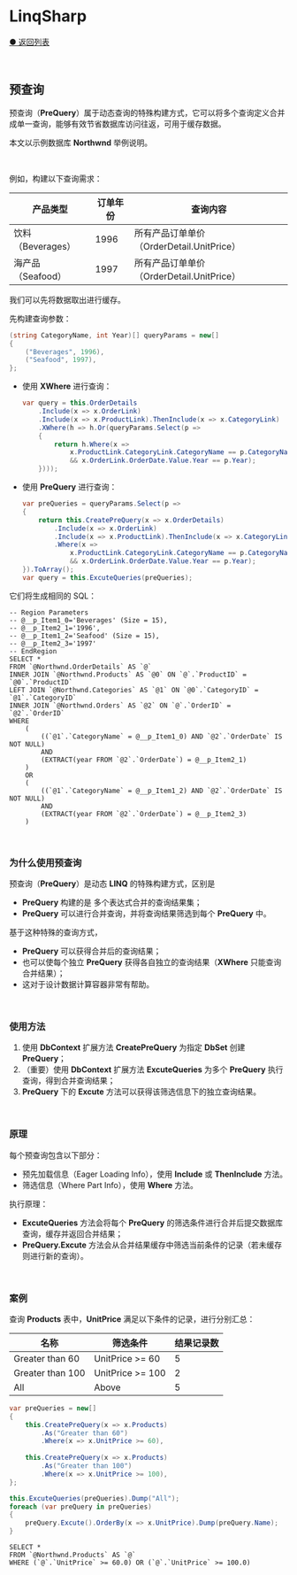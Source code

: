 # LinqSharp

[● 返回列表](https://github.com/zmjack/LinqSharp/blob/master/README-CN.md)

<br/>

## 预查询

预查询（**PreQuery**）属于动态查询的特殊构建方式，它可以将多个查询定义合并成单一查询，能够有效节省数据库访问往返，可用于缓存数据。

本文以示例数据库 **Northwnd** 举例说明。

<br/>

例如，构建以下查询需求：

| 产品类型          | 订单年份 | 查询内容                                  |
| ----------------- | -------- | ----------------------------------------- |
| 饮料（Beverages） | 1996     | 所有产品订单单价（OrderDetail.UnitPrice） |
| 海产品（Seafood） | 1997     | 所有产品订单单价（OrderDetail.UnitPrice） |

我们可以先将数据取出进行缓存。

先构建查询参数：

```csharp
(string CategoryName, int Year)[] queryParams = new[]
{
    ("Beverages", 1996),
    ("Seafood", 1997),
};
```

- 使用 **XWhere** 进行查询：
  

    ```csharp
    var query = this.OrderDetails
        .Include(x => x.OrderLink)
        .Include(x => x.ProductLink).ThenInclude(x => x.CategoryLink)
        .XWhere(h => h.Or(queryParams.Select(p =>
        {
            return h.Where(x => 
    			x.ProductLink.CategoryLink.CategoryName == p.CategoryName 
    			&& x.OrderLink.OrderDate.Value.Year == p.Year);
        })));
    ```

- 使用 **PreQuery** 进行查询：

    ```csharp
    var preQueries = queryParams.Select(p =>
    {
        return this.CreatePreQuery(x => x.OrderDetails)
            .Include(x => x.OrderLink)
            .Include(x => x.ProductLink).ThenInclude(x => x.CategoryLink)
            .Where(x =>
            	x.ProductLink.CategoryLink.CategoryName == p.CategoryName
                && x.OrderLink.OrderDate.Value.Year == p.Year);
    }).ToArray();
    var query = this.ExcuteQueries(preQueries);
    ```

它们将生成相同的 SQL：

```mysql
-- Region Parameters
-- @__p_Item1_0='Beverages' (Size = 15), 
-- @__p_Item2_1='1996', 
-- @__p_Item1_2='Seafood' (Size = 15), 
-- @__p_Item2_3='1997'
-- EndRegion
SELECT *
FROM `@Northwnd.OrderDetails` AS `@`
INNER JOIN `@Northwnd.Products` AS `@0` ON `@`.`ProductID` = `@0`.`ProductID`
LEFT JOIN `@Northwnd.Categories` AS `@1` ON `@0`.`CategoryID` = `@1`.`CategoryID`
INNER JOIN `@Northwnd.Orders` AS `@2` ON `@`.`OrderID` = `@2`.`OrderID`
WHERE 
    (
        ((`@1`.`CategoryName` = @__p_Item1_0) AND `@2`.`OrderDate` IS NOT NULL)
        AND 
        (EXTRACT(year FROM `@2`.`OrderDate`) = @__p_Item2_1)
    )
    OR 
    (
        ((`@1`.`CategoryName` = @__p_Item1_2) AND `@2`.`OrderDate` IS NOT NULL)
        AND 
        (EXTRACT(year FROM `@2`.`OrderDate`) = @__p_Item2_3)
    )
```

<br/>

### 为什么使用预查询

预查询（**PreQuery**）是动态 **LINQ** 的特殊构建方式，区别是

- **PreQuery** 构建的是 多个表达式合并的查询结果集；
- **PreQuery** 可以进行合并查询，并将查询结果筛选到每个 **PreQuery** 中。

基于这种特殊的查询方式，

- **PreQuery** 可以获得合并后的查询结果；
- 也可以使每个独立 **PreQuery** 获得各自独立的查询结果（**XWhere** 只能查询合并结果）；
- 这对于设计数据计算容器非常有帮助。

<br/>

### 使用方法

1. 使用 **DbContext** 扩展方法 **CreatePreQuery** 为指定 **DbSet** 创建 **PreQuery**；
2. （重要）使用 **DbContext** 扩展方法 **ExcuteQueries** 为多个 **PreQuery** 执行查询，得到合并查询结果；
3.  **PreQuery** 下的 **Excute** 方法可以获得该筛选信息下的独立查询结果。

<br/>

### 原理

每个预查询包含以下部分：

- 预先加载信息（Eager Loading Info），使用 **Include** 或 **ThenInclude** 方法。
- 筛选信息（Where Part Info），使用 **Where** 方法。

执行原理：

- **ExcuteQueries** 方法会将每个 **PreQuery** 的筛选条件进行合并后提交数据库查询，缓存并返回合并结果；
- **PreQuery.Excute** 方法会从合并结果缓存中筛选当前条件的记录（若未缓存则进行新的查询）。

<br/>

### 案例

查询 **Products** 表中，**UnitPrice** 满足以下条件的记录，进行分别汇总：

| 名称             | 筛选条件         | 结果记录数 |
| ---------------- | ---------------- | ---------- |
| Greater than 60  | UnitPrice >= 60  | 5          |
| Greater than 100 | UnitPrice >= 100 | 2          |
| All              | Above            | 5          |

```csharp
var preQueries = new[]
{
	this.CreatePreQuery(x => x.Products)
        .As("Greater than 60")
        .Where(x => x.UnitPrice >= 60),
    
	this.CreatePreQuery(x => x.Products)
        .As("Greater than 100")
        .Where(x => x.UnitPrice >= 100),
};

this.ExcuteQueries(preQueries).Dump("All");
foreach (var preQuery in preQueries)
{
	preQuery.Excute().OrderBy(x => x.UnitPrice).Dump(preQuery.Name);
}
```

```mysql
SELECT *
FROM `@Northwnd.Products` AS `@`
WHERE (`@`.`UnitPrice` >= 60.0) OR (`@`.`UnitPrice` >= 100.0)
```

